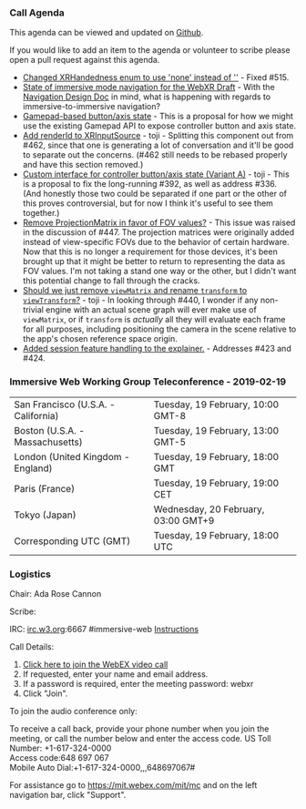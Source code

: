 ### Call Agenda

This agenda can be viewed and updated on [Github](https://github.com/immersive-web/administrivia/blob/master/meetings/wg/2019-02-19-Immersive_Web_Working_Group_Teleconference-agenda.md).

If you would like to add an item to the agenda or volunteer to scribe please open a pull request against this agenda.

* [Changed XRHandedness enum to use 'none' instead of ''](https://github.com/immersive-web/webxr/pull/526) - Fixed #515.
* [State of immersive mode navigation for the WebXR Draft](https://github.com/immersive-web/webxr/issues/517) - With the [Navigation Design Doc](https://github.com/immersive-web/webxr/blob/master/designdocs/navigation.md) in mind, what is happening with regards to immersive-to-immersive navigation? 
* [Gamepad-based button/axis state](https://github.com/immersive-web/webxr/pull/499) - This is a proposal for how we might use the existing Gamepad API to expose controller button and axis state.
* [Add renderId to XRInputSource](https://github.com/immersive-web/webxr/pull/479) - toji - Splitting this component out from #462, since that one is generating a lot of conversation and it'll be good to separate out the concerns. (#462 still needs to be rebased properly and have this section removed.)
* [Custom interface for controller button/axis state (Variant A)](https://github.com/immersive-web/webxr/pull/462) - toji - This is a proposal to fix the long-running #392, as well as address #336. (And honestly those two could be separated if one part or the other of this proves controversial, but for now I think it's useful to see them together.)
* [Remove ProjectionMatrix in favor of FOV values?](https://github.com/immersive-web/webxr/issues/461) - This issue was raised in the discussion of #447.  The projection matrices were originally added instead of view-specific FOVs due to the behavior of certain hardware.  Now that this is no longer a requirement for those devices, it's been brought up that it might be better to return to representing the data as FOV values.  I'm not taking a stand one way or the other, but I didn't want this potential change to fall through the cracks.
* [Should we just remove `viewMatrix` and rename `transform` to `viewTransform`?](https://github.com/immersive-web/webxr/issues/447) - toji - In looking through #440, I wonder if any non-trivial engine with an actual scene graph will ever make use of `viewMatrix`, or if `transform` is _actually_ all they will evaluate each frame for all purposes, including positioning the camera in the scene relative to the app's chosen reference space origin.
* [Added session feature handling to the explainer.](https://github.com/immersive-web/webxr/pull/433) - Addresses #423 and #424.

### Immersive Web Working Group Teleconference - 2019-02-19

<table>
<tr><td> San Francisco (U.S.A. - California) <td> Tuesday, 19 February, 10:00 GMT-8
<tr><td> Boston (U.S.A. - Massachusetts) <td> Tuesday, 19 February, 13:00 GMT-5
<tr><td> London (United Kingdom - England) <td> Tuesday, 19 February, 18:00 GMT
<tr><td> Paris (France) <td> Tuesday, 19 February, 19:00 CET
<tr><td> Tokyo (Japan) <td> Wednesday, 20 February, 03:00 GMT+9
<tr><td> Corresponding UTC (GMT) <td> Tuesday, 19 February, 18:00 UTC
</table>

### Logistics

Chair: Ada Rose Cannon

Scribe:

IRC: [irc.w3.org](http://irc.w3.org/):6667 #immersive-web [Instructions](https://github.com/immersive-web/administrivia/blob/master/IRC.md)

Call Details:

1. [Click here to join the WebEX video call](https://mit.webex.com/mit/j.php?MTID=mfb8383ef0796cd6999844e1626d7fee6)
2. If requested, enter your name and email address.
3. If a password is required, enter the meeting password: webxr
4. Click "Join".

To join the audio conference only: 

To receive a call back, provide your phone number when you join the meeting, or call the number below and enter the access code.
US Toll Number: +1-617-324-0000  
Access code:648 697 067  
Mobile Auto Dial:+1-617-324-0000,,,648697067#

For assistance go to https://mit.webex.com/mit/mc  and on the left navigation bar, click "Support".
          
